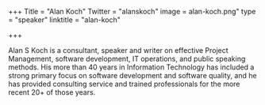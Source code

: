 +++
Title = "Alan Koch"
Twitter = "alanskoch"
image = alan-koch.png"
type = "speaker"
linktitle = "alan-koch"

+++

Alan S Koch is a consultant, speaker and writer on effective Project Management, software development, IT operations, and public speaking methods.  His more than 40 years in Information Technology has included a strong primary focus on software development and software quality, and he has provided consulting service and trained professionals for the more recent 20+ of those years.
